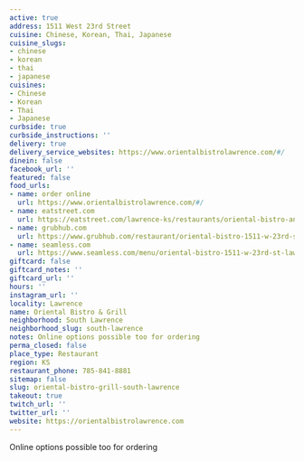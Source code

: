 ```yaml
---
active: true
address: 1511 West 23rd Street
cuisine: Chinese, Korean, Thai, Japanese
cuisine_slugs:
- chinese
- korean
- thai
- japanese
cuisines:
- Chinese
- Korean
- Thai
- Japanese
curbside: true
curbside_instructions: ''
delivery: true
delivery_service_websites: https://www.orientalbistrolawrence.com/#/
dinein: false
facebook_url: ''
featured: false
food_urls:
- name: order online
  url: https://www.orientalbistrolawrence.com/#/
- name: eatstreet.com
  url: https://eatstreet.com/lawrence-ks/restaurants/oriental-bistro-and-grill
- name: grubhub.com
  url: https://www.grubhub.com/restaurant/oriental-bistro-1511-w-23rd-st-lawrence/559940
- name: seamless.com
  url: https://www.seamless.com/menu/oriental-bistro-1511-w-23rd-st-lawrence/559940
giftcard: false
giftcard_notes: ''
giftcard_url: ''
hours: ''
instagram_url: ''
locality: Lawrence
name: Oriental Bistro & Grill
neighborhood: South Lawrence
neighborhood_slug: south-lawrence
notes: Online options possible too for ordering
perma_closed: false
place_type: Restaurant
region: KS
restaurant_phone: 785-841-8881
sitemap: false
slug: oriental-bistro-grill-south-lawrence
takeout: true
twitch_url: ''
twitter_url: ''
website: https://orientalbistrolawrence.com
---
```


Online options possible too for ordering